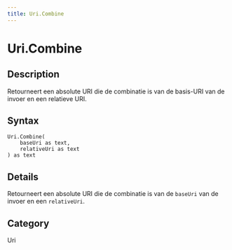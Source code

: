 ```yaml
---
title: Uri.Combine
---
```


# Uri.Combine


## Description

Retourneert een absolute URI die de combinatie is van de basis-URI van de invoer en een relatieve URI.


## Syntax

```powerquery
Uri.Combine(
    baseUri as text,
    relativeUri as text
) as text
```


## Details

Retourneert een absolute URI die de combinatie is van de <code>baseUri</code> van de invoer en een <code>relativeUri</code>.



## Category
Uri

